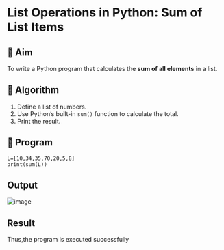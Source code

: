 # List Operations in Python: Sum of List Items

## 🎯 Aim
To write a Python program that calculates the **sum of all elements** in a list.

## 🧠 Algorithm
1. Define a list of numbers.
2. Use Python’s built-in `sum()` function to calculate the total.
3. Print the result.

## 🧾 Program
```
L=[10,34,35,70,20,5,8]
print(sum(L))
```
## Output
![image](https://github.com/user-attachments/assets/e494951f-c0f8-4caf-a94a-e71fe245d75f)

## Result
Thus,the program is executed successfully
